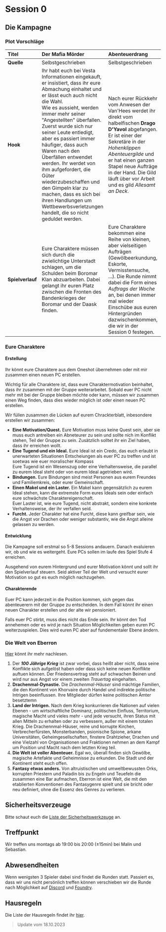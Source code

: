 <head>
  <link rel="shortcut icon" href="https://media.dndbeyond.com/images/web/favicon.png" />
</head>

# Session 0

## Die Kampagne

### Plot Vorschläge

| **Titel**        | **Der Mafia Mörder**                                                                                                                                                                                                                                                                                                                                                                                                                                                                                                                                       | **Abenteuerdrang**                                                                                                                                                                                                                                                                                              | **Vergessene Relikte** |
| :--------------- | :--------------------------------------------------------------------------------------------------------------------------------------------------------------------------------------------------------------------------------------------------------------------------------------------------------------------------------------------------------------------------------------------------------------------------------------------------------------------------------------------------------------------------------------------------------- | :-------------------------------------------------------------------------------------------------------------------------------------------------------------------------------------------------------------------------------------------------------------------------------------------------------------- | :--------------------- |
| **Quelle**       | Selbstgeschrieben                                                                                                                                                                                                                                                                                                                                                                                                                                                                                                                                          | Selbstgeschrieben                                                                                                                                                                                                                                                                                               | Aus ERlW               |
| **Hook**         | Ihr habt euch bei Vesta Informationen eingekauft, er insistiert, dass ihr eure Abmachung einhaltet und er lässt euch auch nicht die Wahl. <br> Wie es aussieht, werden immer mehr seiner "Angestellten" überfallen. Zuerst wurde sich nur seiner Leute entledigt, aber es passiert immer häufiger, dass auch Waren nach den Überfällen entwendet werden. Ihr werdet von ihm aufgefordert, die Güter wiederzubeschaffen und den Gimpeln klar zu machen, dass es sich bei ihren Handlungen um Wettbewerbsverletzungen handelt, die so nicht geduldet werden. | Nach eurer Rückkehr vom Anwesen der Van'Hees werdet ihr direkt vom halbelfischen **Drago D'Yavol** abgefangen. Er ist einer der Sekretäre in der _Hohenklippen Abenteuergilde_ und er hat einen ganzen Stapel neue Aufträge in der Hand. Die Gild läuft über vor Arbeit und es gild _Allesamt an Deck_.         |                        |
| **Spielverlauf** | Eure Charaktere müssen sich durch die zwielichtige Unterstadt schlagen, um die Schulden beim Boromar Klan abzuarbeiten. Dabei gelangt ihr euren Platz zwischen die Fronten des Bandenkrieges der Boromar und der Daask finden.                                                                                                                                                                                                                                                                                                                             | Eure Charaktere bekommen eine Reihe von kleinen, aber vielseitigen Aufträgen (Gewölbeerkundung, Eskorte, Vermisstensuche, ...). Die Runde nimmt dabei die Form eines _Auftrags der Woche_ an, bei denen immer mal wieder Einschübe aus euren Hintergründen dazwischenkommen, die wir in der Session 0 festegen. | Abenteuermysterium     |

### Eure Charaktere

#### Erstellung

Ihr könnt eure Charaktere aus dem Oneshot übernehmen oder mit mir zusammen einen neuen PC erstellen.

Wichtig für alle Charaktere ist, dass eure Charaktermotivation beinhaltet, dass ihr zusammen mit der Gruppe weiterarbeitet. Sobald euer PC nicht mehr mit bei der Gruppe bleiben möchte oder kann, müssen wir zusammen einen Weg finden, dass dies wieder möglich ist oder einen neuen PC erstellen.

Wir füllen zusammen die Lücken auf eurem Chrackterblatt, inbesondere erstellen wir zusammen:

- **Eine Motivation/Quest.** Eure Motivation muss keine Quest sein, aber sie muss euch antreiben ein Abneteurer zu sein und sollte  nich im Konflikt stehen, Teil der Gruppe zu sein. Zusätzlich solltet ihr ein Ziel haben, dass ihr erreichen wollt.
- **Eine Tugend und ein Ideal.** Eure Ideal ist ein Credo, das euch erlaubt in unerwarteten Situationen Entscheiungen als euer PC zu treffen und ist soetwas wie euer moralischer Kompass  
Eure Tugend ist ein Wesenszug oder eine Verhaltensweise, die parallel zu eurem Ideal steht oder von eurem Ideal agetrieben wird. 
- **Bindungen.** Eure Bindungen sind meist Personen aus eurem Freundes und Familiemkreis,  oder eurer Gemeinschaft.
- **Einen Makel und ein Laster.** Ein Makel kann gegensätzlich zu eurem Ideal stehen, kann die extremste Form eures Ideals sein oder einfach eure schwächste Charaktereigenschaft.  
Euer Laster ist, wie eure Tugend, nicht abstrakt, sondern eine konkrete Verhaltensweise, der ihr verfallen seid.
- **Furcht.** Jeder Charakter hat eine Furcht, diese kann greifbar sein, wie die Angst vor Drachen oder weniger substantiv, wie die Angst alleine gelassen zu werden.

#### Entwicklung

Die Kampagne soll erstmal so 5-8 Sessions andauern. Danach evaluieren wir, ob und wie es weitergeht. Eure PCs sollen im laufe des Spiel Stufe 4 erreichen.

Ausgehend von eurem Hintergrund und eurer Motivation könnt und sollt ihr den Spielverlauf steuern. Seid aktiver Teil der Welt und versucht eurer Motivation so gut es euch möglich nachzugehen.

#### Charakterende

Euer PC kann jederzeit in die Position kommen, sich gegen das abenteuerern mit der Gruppe zu entscheiden. In dem Fall könnt ihr einen neuen Charakter erstellen und der alte wir pensioniert.

Falls euer PC stirbt, muss dies nicht das Ende sein. Ihr könnt den Tod annehemen oder es wird je nach Situation Möglichkeiten geben euren PC weiterzuspielen. Dies wird euren PC aber auf fundementaler Ebene ändern.

### Die Welt von Eberron

[Hier](https://5e.tools/book.html#erlw) könnt ihr mehr nachlesen.

1. Der **_100 Jährige Krieg_** ist zwar vorbei, dass heißt aber nicht, dass seine Konflikte sich aufgelöst haben oder dass sich keine neuen Konflikte auftuen können. Der Friedensvertrag steht auf schwachen Beinen und wird nur aus Angst vor einem zweiten _Trauertag_ eingehalten. 
2. **Drachenmal-Dynastie.** Die _Drachenmal-Häuser_ sind mächtige Familien, die den Kontinent von Khorvaire durch Handel und indirekte politische Intrigen beeinflussen. Ihre Mitglieder dürfen keine politischen Ämter besetztemn
3. **Land der Intrigen.** Nach dem Krieg konkurrieren die Nationen auf vielen Ebenen - um wirtschaftliche Dominanz, politischen Einfluss, Territorium, magische Macht und vieles mehr - und jede versucht, ihren Status mit allen Mitteln zu erhalten oder zu verbessern, außer mit einem totalen Krieg. Die Drachennmal-Häuser, reine und korrupte Kirchen, Verbrecherfürsten, Monsterbanden, psionische Spione, arkane Universitäten, Geheimgesellschaften, finstere Drahtzieher, Drachen und eine Vielzahl von Organisationen und Fraktionen nehmen an dem Kampf um Position und Macht nach dem letzten Krieg teil.
4. **Die Welt ist voller Abenteuer.** Egal wo, überall finden sich Gewölbe, magische Artefakte und Geheimnisse zu erkunden. Die Stadt und der Kontinent steht euch offen.
5. **Fantasy etwas anders.** Von altruistischen und umweltbewussten Orks, korrupten Priestern und Paladin bis zu Engeln und Teuefeln die zusammen eine Bar aufmachen, Eberron ist eine Welt, die mit den etablierten Konventionen des Fantasygenre spielt und sie bricht oder neu definiert, ohne die Essenz des Genres zu verlieren.

## Sicherheitsverzeuge

Bitte schaut euch die [Liste der Sicherheitswerkzeuge](./sozialvertrag.md#sicherheitswerkzeuge) an.

## Treffpunkt

Wir treffen uns montags ab 19:00 bis 20:00 (±15min) bei Malin und Sebastian.

## Abwesendheiten

Wenn wenigsten 3 Spieler dabei sind findet die Runden statt. Passiert es, dass wir uns nicht persönlich treffen können verschieben wir die Runde nach Möglichkeit auf [Discord](https://discord.gg/a75ke9rz5) und [Foundry](https://foundry.kinnewig.org:30000/game).

## Hausregeln

Die Liste der Hausregeln findet ihr [hier](./hausregeln.md).

> Update vom 18.10.2023
